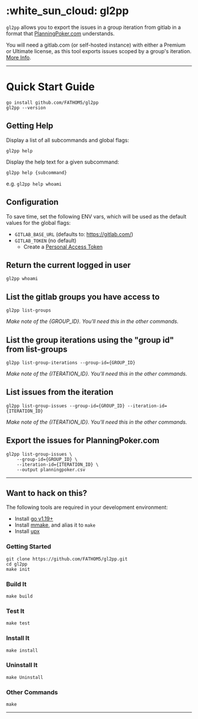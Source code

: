 # :white_sun_cloud: gl2pp

`gl2pp` allows you to export the issues in a group iteration from gitlab in a
format that [PlanningPoker.com](https://planningpoker.com/) understands.

You will need a gitlab.com (or self-hosted instance) with either a Premium or Ultimate
license, as this tool exports issues scoped by a group's iteration. [More
Info](https://about.gitlab.com/pricing/).

---

# Quick Start Guide

    go install github.com/FATHOM5/gl2pp
    gl2pp --version

## Getting Help

Display a list of all subcommands and global flags:

    gl2pp help

Display the help text for a given subcommand:

    gl2pp help {subcommand}

e.g. `gl2pp help whoami`

## Configuration

To save time, set the following ENV vars, which will be used as the default
values for the global flags:

  - `GITLAB_BASE_URL` (defaults to: https://gitlab.com/)
  - `GITLAB_TOKEN` (no default)
    - Create a [Personal Access Token](https://docs.gitlab.com/ee/user/profile/personal_access_tokens.html)

## Return the current logged in user

    gl2pp whoami

## List the gitlab groups you have access to

    gl2pp list-groups

_Make note of the {GROUP_ID}. You'll need this in the other commands._

## List the group iterations using the "group id" from list-groups

    gl2pp list-group-iterations --group-id={GROUP_ID}

_Make note of the {ITERATION_ID}. You'll need this in the other commands._

## List issues from the iteration

    gl2pp list-group-issues --group-id={GROUP_ID} --iteration-id={ITERATION_ID}

_Make note of the {ITERATION_ID}. You'll need this in the other commands._

## Export the issues for PlanningPoker.com

    gl2pp list-group-issues \
        --group-id={GROUP_ID} \
        --iteration-id={ITERATION_ID} \
        --output planningpoker.csv

---

## Want to hack on this?

The following tools are required in your development environment:

  - Install [go v1.19+](https://go.dev/)
  - Install [mmake](https://github.com/tj/mmake), and alias it to `make`
  - Install [upx](https://upx.github.io/)

### Getting Started

    git clone https://github.com/FATHOM5/gl2pp.git
    cd gl2pp
    make init

### Build It

    make build

### Test It

    make test

### Install It

    make install

### Uninstall It

    make Uninstall

### Other Commands

    make

---

